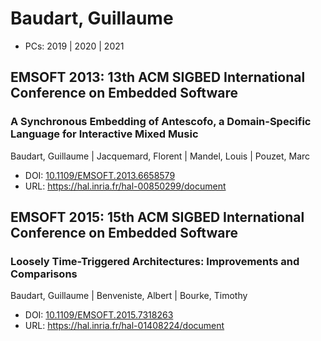 # Baudart, Guillaume

* PCs: 2019 | 2020 | 2021

## EMSOFT 2013: 13th ACM SIGBED International Conference on Embedded Software

### A Synchronous Embedding of Antescofo, a Domain-Specific Language for Interactive Mixed Music
Baudart, Guillaume | Jacquemard, Florent | Mandel, Louis | Pouzet, Marc
* DOI: [10.1109/EMSOFT.2013.6658579](https://doi.org/10.1109/EMSOFT.2013.6658579)
* URL: <https://hal.inria.fr/hal-00850299/document>

## EMSOFT 2015: 15th ACM SIGBED International Conference on Embedded Software

### Loosely Time-Triggered Architectures: Improvements and Comparisons
Baudart, Guillaume | Benveniste, Albert | Bourke, Timothy
* DOI: [10.1109/EMSOFT.2015.7318263](https://doi.org/10.1109/EMSOFT.2015.7318263)
* URL: <https://hal.inria.fr/hal-01408224/document>

